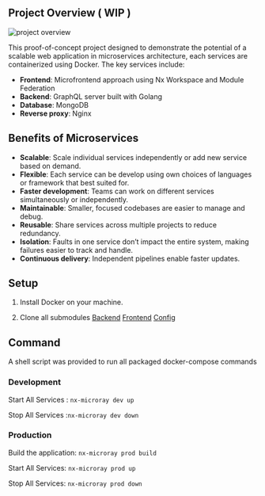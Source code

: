 ## Project Overview ( WIP )

![project overview](https://lucid.app/publicSegments/view/8204cb16-2f13-4480-86b7-31d71ac9009c/image.jpeg)

This proof-of-concept project designed to demonstrate the potential of a scalable web application in microservices architecture, each services are containerized using Docker. The key services include:

- **Frontend**: Microfrontend approach using Nx Workspace and Module Federation
- **Backend**: GraphQL server built with Golang
- **Database**: MongoDB
- **Reverse proxy**: Nginx

## Benefits of Microservices

- **Scalable**: Scale individual services independently or add new service based on demand.
- **Flexible**: Each service can be develop using own choices of languages or framework that best suited for.
- **Faster development**: Teams can work on different services simultaneously or independently.
- **Maintainable**: Smaller, focused codebases are easier to manage and debug.
- **Reusable**: Share services across multiple projects to reduce redundancy.
- **Isolation**: Faults in one service don’t impact the entire system, making failures easier to track and handle.
- **Continuous delivery**: Independent pipelines enable faster updates.

## Setup 

1. Install Docker on your machine.

2. Clone all submodules 
[Backend](doc:https://github.com/cdray527/nx-microray-api/tree/41725b59b1761dd8de3b56ee23e460954310660a)
[Frontend](doc:https://github.com/cdray527/nx-microray-app/tree/736ccc1c014ed3625678b97452b68ba7bda9df04)
[Config](doc:https://github.com/cdray527/nx-microray-docker/tree/60d1e2a8ac9a6713e5496c76c813d73fef2bf1d8)

## Command 
A shell script was provided to run all packaged docker-compose commands

### Development
Start All Services : `nx-microray dev up`

Stop All Services :`nx-microray dev down`

### Production
Build the application: `nx-microray prod build`

Start All Services: `nx-microray prod up`

Stop All Services: `nx-microray prod down`

